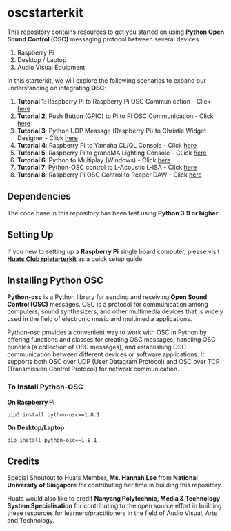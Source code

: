 # oscstarterkit
This repository contains resources to get you started on using **Python Open Sound Control (OSC)** messaging protocol between several devices.
1. Raspberry Pi 
2. Desktop / Laptop
3. Audio Visual Equipment

In this starterkit, we will explore the following scenarios to expand our understanding on integrating **OSC**:
1. **Tutorial 1**: Raspberry Pi to Raspberry Pi OSC Communication - Click [here](./tutorial1/tutorial1.md)
2. **Tutorial 2**: Push Button (GPIO) to Pi to Pi OSC Communication - Click [here](./tutorial2/tutorial2.md)
3. **Tutorial 3**: Python UDP Message (Raspberry Pi) to Christie Widget Designer - Click [here](./tutorial3/tutorial3.md)
4. **Tutorial 4**: Raspberry Pi to Yamaha CL/QL Console - Click [here](./tutorial4/tutorial4.md)
5. **Tutorial 5**: Raspberry Pi to grandMA Lighting Console - CLick [here](./tutorial5/tutorial5.md)
6. **Tutorial 6**: Python to Multiplay (Windows) - Click [here](./tutorial6/tutorial6.md)
7. **Tutorial 7**: Python-OSC control to L-Acoustic L-ISA - Click [here](./tutorial7/tutorial7.md)
8. **Tutorial 8**: Raspberry Pi OSC Control to Reaper DAW - Click [here](./tutorial8/tutorial8.md)

## Dependencies
The code base in this repository has been test using **Python 3.9 or higher**.

## Setting Up
If you new to setting up a **Raspberry Pi** single board computer, please visit [**Huats Club rpistarterkit**](https://github.com/huats-club/rpistarterkit) as a quick setup guide. 

## Installing Python OSC
**Python-osc** is a Python library for sending and receiving **Open Sound Control (OSC)** messages. OSC is a protocol for communication among computers, sound synthesizers, and other multimedia devices that is widely used in the field of electronic music and multimedia applications.

Python-osc provides a convenient way to work with OSC in Python by offering functions and classes for creating OSC messages, handling OSC bundles (a collection of OSC messages), and establishing OSC communication between different devices or software applications. It supports both OSC over UDP (User Datagram Protocol) and OSC over TCP (Transmission Control Protocol) for network communication.

### To Install Python-OSC
**On Raspberry Pi**
```
pip3 install python-osc==1.8.1
```

**On Desktop/Laptop**
```
pip install python-osc==1.8.1
```


## Credits 
Special Shoutout to Huats Member, **Ms. Hannah Lee** from **National University of Singapore** for contributing her time in building this repository.

Huats would also like to credit **Nanyang Polytechnic, Media & Technology System Specialisation** for contributing to the open source effort in building these resources for learners/practitioners in the field of Audio Visual, Arts and Technology. 